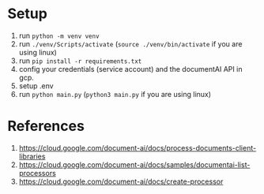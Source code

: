 # Setup

1. run `python -m venv venv`
2. run `./venv/Scripts/activate` (`source ./venv/bin/activate` if you are using linux)
3. run `pip install -r requirements.txt`
4. config your credentials (service account) and the documentAI API in gcp. 
5. setup .env
6. run `python main.py` (`python3 main.py` if you are using linux)

# References

1. https://cloud.google.com/document-ai/docs/process-documents-client-libraries
2. https://cloud.google.com/document-ai/docs/samples/documentai-list-processors
3. https://cloud.google.com/document-ai/docs/create-processor